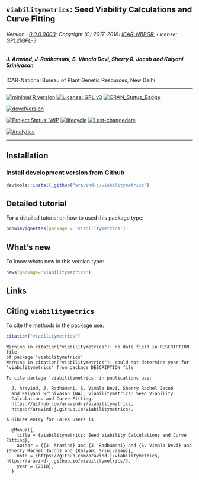 
## `viabilitymetrics`: Seed Viability Calculations and Curve Fitting

###### Version : [0.0.0.9000](https://aravind-j.github.io/viabilitymetrics/articles/Introduction.html#version-history); Copyright (C) 2017-2018: [ICAR-NBPGR](http://www.nbpgr.ernet.in/); License: [GPL2|GPL-3](https://www.r-project.org/Licenses/)

##### *J. Aravind, J. Radhamani, S. Vimala Devi, Sherry R. Jacob and Kalyani Srinivasan*

ICAR-National Bureau of Plant Genetic Resources, New Delhi

-----

[![minimal R
version](https://img.shields.io/badge/R%3E%3D-3.0.2-6666ff.svg)](https://cran.r-project.org/)
[![License: GPL
v3](https://img.shields.io/badge/License-GPL%20v3-blue.svg)](https://www.gnu.org/licenses/gpl-3.0)
[![CRAN\_Status\_Badge](https://www.r-pkg.org/badges/version-last-release/viabilitymetrics)](https://cran.r-project.org/package=viabilitymetrics)
<!-- [![rstudio mirror downloads](https://cranlogs.r-pkg.org/badges/grand-total/viabilitymetrics?color=green)](https://CRAN.R-project.org/package=viabilitymetrics) -->
<!-- [![packageversion](https://img.shields.io/badge/Package%20version-0.2.3.3-orange.svg)](https://github.com/aravind-j/viabilitymetrics) -->
[![develVersion](https://img.shields.io/badge/devel%20version-0.2.3.3-orange.svg)](https://github.com/aravind-j/viabilitymetrics)
<!-- [![GitHub Download Count](https://github-basic-badges.herokuapp.com/downloads/aravind-j/viabilitymetrics/total.svg)] -->
[![Project Status:
WIP](http://www.repostatus.org/badges/latest/wip.svg)](http://www.repostatus.org/#wip)
[![lifecycle](https://img.shields.io/badge/lifecycle-maturing-blue.svg)](https://www.tidyverse.org/lifecycle/#maturing)
[![Last-changedate](https://img.shields.io/badge/last%20change-2018--03--31-yellowgreen.svg)](/commits/master)
<!-- [![Rdoc](http://www.rdocumentation.org/badges/version/viabilitymetrics)](http://www.rdocumentation.org/packages/viabilitymetrics) -->
<!-- [![Zenodo DOI](https://zenodo.org/badge/DOI/10.5281/zenodo.841963.svg)](https://doi.org/10.5281/zenodo.841963) -->
[![Analytics](https://pro-pulsar-193905.appspot.com/UA-116693474-1/welcome-page)](https://github.com/aravind-j/google-analytics-beacon)

-----

## Installation

### Install development version from Github

``` r
devtools::install_github("aravind-j/viabilitymetrics")
```

## Detailed tutorial

For a detailed tutorial on how to used this package type:

``` r
browseVignettes(package = 'viabilitymetrics')
```

## What’s new

To know whats new in this version type:

``` r
news(package='viabilitymetrics')
```

## Links

## Citing `viabilitymetrics`

To cite the methods in the package
    use:

``` r
citation("viabilitymetrics")
```

    Warning in citation("viabilitymetrics"): no date field in DESCRIPTION file
    of package 'viabilitymetrics'
    Warning in citation("viabilitymetrics"): could not determine year for
    'viabilitymetrics' from package DESCRIPTION file
    
    To cite package 'viabilitymetrics' in publications use:
    
      J. Aravind, J. Radhamani, S. Vimala Devi, Sherry Rachel Jacob
      and Kalyani Srinivasan (NA). viabilitymetrics: Seed Viability
      Calculations and Curve Fitting.
      https://github.com/aravind-j/viabilitymetrics,
      https://aravind-j.github.io/viabilitymetrics/.
    
    A BibTeX entry for LaTeX users is
    
      @Manual{,
        title = {viabilitymetrics: Seed Viability Calculations and Curve Fitting},
        author = {{J. Aravind} and {J. Radhamani} and {S. Vimala Devi} and {Sherry Rachel Jacob} and {Kalyani Srinivasan}},
        note = {https://github.com/aravind-j/viabilitymetrics,
    https://aravind-j.github.io/viabilitymetrics/},
        year = {2018},
      }

